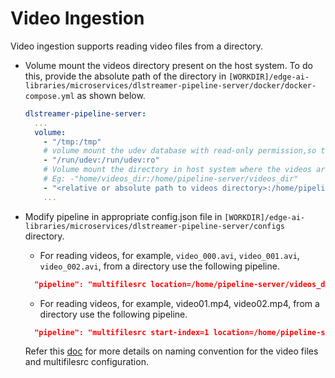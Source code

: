 # Video Ingestion

Video ingestion supports reading video files from a directory.

- Volume mount the videos directory present on the host system. To do this, provide the absolute path of the directory in `[WORKDIR]/edge-ai-libraries/microservices/dlstreamer-pipeline-server/docker/docker-compose.yml` as shown below.


  ```yaml
  dlstreamer-pipeline-server:
    ...
    volume:
      - "/tmp:/tmp"
      # volume mount the udev database with read-only permission,so the USB3 Vision interfaces can be enumerated correctly in the container
      - "/run/udev:/run/udev:ro"
      # Volume mount the directory in host system where the videos are stored onto the container directory system.
      # Eg: -"home/videos_dir:/home/pipeline-server/videos_dir"
      - "<relative or absolute path to videos directory>:/home/pipeline-server/videos_dir"
      ...
  ```

- Modify pipeline in appropriate config.json file in `[WORKDIR]/edge-ai-libraries/microservices/dlstreamer-pipeline-server/configs` directory.
  -  For reading videos, for example, `video_000.avi`, `video_001.avi`, `video_002.avi`, from a directory use the following pipeline.

    ```json
      "pipeline": "multifilesrc location=/home/pipeline-server/videos_dir/video_%03d.avi name=source ! h264parse ! decodebin ! videoconvert ! gvadetect name=detection ! queue ! gvawatermark ! appsink name=destination"
    ```

  -  For reading videos, for example, video01.mp4, video02.mp4, from a directory use the following pipeline.

    ```json
      "pipeline": "multifilesrc start-index=1 location=/home/pipeline-server/videos_dir/video%02d.mp4 name=source ! decodebin ! videoconvert ! gvadetect name=detection ! queue ! gvawatermark ! appsink name=destination"
    ```

  Refer this [doc](./multifilesrc_doc.md) for more details on naming convention for the video files and multifilesrc configuration.
